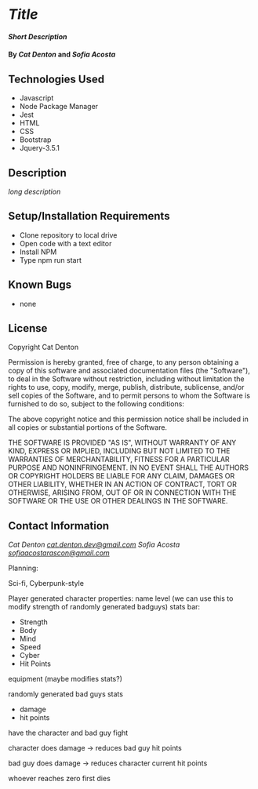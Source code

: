 # _Title_

#### _Short Description_

#### By _**Cat Denton**_ and _**Sofia Acosta**_

## Technologies Used

* Javascript
* Node Package Manager
* Jest
* HTML
* CSS
* Bootstrap
* Jquery-3.5.1

## Description

_long description_

## Setup/Installation Requirements

* Clone repository to local drive
* Open code with a text editor
* Install NPM
* Type npm run start

## Known Bugs

* none

## License

Copyright <YEAR> Cat Denton

Permission is hereby granted, free of charge, to any person obtaining a copy of this software and associated documentation files (the "Software"), to deal in the Software without restriction, including without limitation the rights to use, copy, modify, merge, publish, distribute, sublicense, and/or sell copies of the Software, and to permit persons to whom the Software is furnished to do so, subject to the following conditions:

The above copyright notice and this permission notice shall be included in all copies or substantial portions of the Software.

THE SOFTWARE IS PROVIDED "AS IS", WITHOUT WARRANTY OF ANY KIND, EXPRESS OR IMPLIED, INCLUDING BUT NOT LIMITED TO THE WARRANTIES OF MERCHANTABILITY, FITNESS FOR A PARTICULAR PURPOSE AND NONINFRINGEMENT. IN NO EVENT SHALL THE AUTHORS OR COPYRIGHT HOLDERS BE LIABLE FOR ANY CLAIM, DAMAGES OR OTHER LIABILITY, WHETHER IN AN ACTION OF CONTRACT, TORT OR OTHERWISE, ARISING FROM, OUT OF OR IN CONNECTION WITH THE SOFTWARE OR THE USE OR OTHER DEALINGS IN THE SOFTWARE.



## Contact Information

_Cat Denton <cat.denton.dev@gmail.com>_ _Sofia Acosta <sofiaacostarascon@gmail.com>_

Planning:

Sci-fi, Cyberpunk-style

Player generated character
properties:
name
level (we can use this to modify strength of randomly generated badguys)
stats bar:
  * Strength
  * Body
  * Mind
  * Speed
  * Cyber
  * Hit Points

equipment (maybe modifies stats?)

randomly generated bad guys
stats
  * damage
  * hit points

have the character and bad guy fight

character does damage -> reduces bad guy hit points

bad guy does damage -> reduces character current hit points

whoever reaches zero first dies
